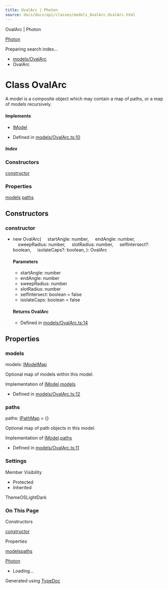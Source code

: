 ```yaml
---
title: OvalArc | Photon
source: docs/docs/api/classes/models_OvalArc.OvalArc.html
---
```


OvalArc | Photon

[Photon](../index.md)




Preparing search index...

* [models/OvalArc](../modules/models_OvalArc.md)
* OvalArc

# Class OvalArc

A model is a composite object which may contain a map of paths, or a map of models recursively.

#### Implements

* [IModel](../interfaces/core_schema.IModel.md)

* Defined in [models/OvalArc.ts:10](https://github.com/mwhite454/photon/blob/main/packages/photon/src/models/OvalArc.ts#L10)

##### Index

### Constructors

[constructor](#constructor)

### Properties

[models](#models)
[paths](#paths)

## Constructors

### constructor

* new OvalArc(
      startAngle: number,
      endAngle: number,
      sweepRadius: number,
      slotRadius: number,
      selfIntersect?: boolean,
      isolateCaps?: boolean,
  ): OvalArc

  #### Parameters

  + startAngle: number
  + endAngle: number
  + sweepRadius: number
  + slotRadius: number
  + selfIntersect: boolean = false
  + isolateCaps: boolean = false

  #### Returns OvalArc

  + Defined in [models/OvalArc.ts:14](https://github.com/mwhite454/photon/blob/main/packages/photon/src/models/OvalArc.ts#L14)

## Properties

### models

models: [IModelMap](../interfaces/core_schema.IModelMap.md)

Optional map of models within this model.

Implementation of [IModel](../interfaces/core_schema.IModel.md).[models](../interfaces/core_schema.IModel.md#models)

* Defined in [models/OvalArc.ts:12](https://github.com/mwhite454/photon/blob/main/packages/photon/src/models/OvalArc.ts#L12)

### paths

paths: [IPathMap](../interfaces/core_schema.IPathMap.md) = {}

Optional map of path objects in this model.

Implementation of [IModel](../interfaces/core_schema.IModel.md).[paths](../interfaces/core_schema.IModel.md#paths)

* Defined in [models/OvalArc.ts:11](https://github.com/mwhite454/photon/blob/main/packages/photon/src/models/OvalArc.ts#L11)

### Settings

Member Visibility

* Protected
* Inherited

ThemeOSLightDark

### On This Page

Constructors

[constructor](#constructor)

Properties

[models](#models)[paths](#paths)

[Photon](../index.md)

* Loading...

Generated using [TypeDoc](https://typedoc.org/)
